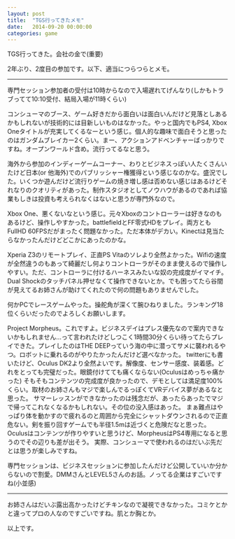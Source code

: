 ```yaml
---
layout: post
title:  "TGS行ってきたメモ"
date:   2014-09-20 00:00:00
categories: game
---
```


TGS行ってきた。会社の金で(重要)

2年ぶり、2度目の参加です。以下、適当につらつらとメモ。

-------------------------------------

専門セッション参加者の受付は10時からなので入場遅れてげんなり(しかもトラブってて10:10受付、結局入場が11時くらい)

コンシューマのブース、ゲーム好きだから面白いは面白いんだけど見落としあるかもしれないが技術的には目新しいものはなかった。やっと国内でもPS4, Xbox Oneタイトルが充実してくるなーという感じ。個人的な趣味で面白そうと思ったのはガンダムブレイカー2くらい。まー、アクションアドベンチャーばっかりですね。オープンワールド含め。流行ってるなと思う。

海外から参加のインディーゲームコーナー、わりとビジネスっぽい人たくさんいたけど日本(or 他海外)でのパブリッシャー権獲得という感じなのかな。盛況でした。いくつか遊んだけど流行りゲームの焼き増し感は否めない感じはあるけどそれなりのクオリティがあった。制作スタジオとしてノウハウがあるのであれば協業もしきは投資も考えられなくはないと思うが専門外なので。

Xbox One、悪くないなという感じ。元々Xboxのコントローラーは好きなのもあるけど、操作しやすかった。battlefieldとFF零式HDをプレイ。両方ともFullHD 60FPSだがまったく問題なかった。ただ本体がデカい。Kinectは見当たらなかったんだけどどこかにあったのかな。

Xperia Z3のリモートプレイ、正直PS Vitaのソレより全然よかった。Wifiの速度が全然違うのもあって綺麗だし何よりコントローラがそのまま使えるので操作しやすい。ただ、コントローラに付けるハーネスみたいな奴の完成度がイマイチ。Dual Shockのタッチパネル押せなくて操作できないとか。でも困ってたら谷間が見えてるお姉さんが助けてくれたので何の問題もありませんでした。

何かPCでレースゲームやった。操舵角が深くて腕ひねりました。ランキング18位くらいだったのでよろしくお願いします。

Project Morpheus。これですよ。ビジネスデイはプレス優先なので案内できないかもしれません…って言われたけどしつこく1時間30分くらい待ってたらプレイできた。プレイしたのはTHE DEEPっていう海の中に潜ってサメに襲われるやつ。ロボットに乗れるのがやりたかったんだけど選べなかった。 
twitterにも書いたけど、Oculus DK2より全然よいです。解像度、センサー感度、装着感。どれをとっても完璧だった。眼鏡付けてても痛くならない(Oculusはめっちゃ痛かった) 
そもそもコンテンツの完成度が良かったので、デモとしては満足度100%くらい。取材のお姉さんもマジで楽しんでるっぽくてVRデバイス夢があるなと思った。 
サマーレッスンができなかったのは残念だが、あったらあったでマジで帰ってこれなくなるかもしれない。その位の没入感はあった。 
まぁ難点はやっぱり体を動かすので疲れるのと周囲から完全にシャットダウンされるので正直危ない。剣を振り回すゲームでも半径1.5mは近づくと危険だなと思った。 
Oculusはコンテンツが作りやすいと思うけど、MorpheusはPS4専用になると思うのでその辺りも差が出そう。 
実際、コンシューマで使われるのはだいぶ先だとは思うが楽しみですね。

専門セッションは、ビジネスセッションに参加したんだけど公開していいか分からないので割愛。DMMさんとLEVEL5さんのお話。ノってる企業はすごいですね(小並感)

---------------------------------------

お姉さんはだいぶ露出高かったけどチキンなので凝視できなかった。コミケとかと違ってプロの人なのですごいですね。肌とか胸とか。

以上です。
